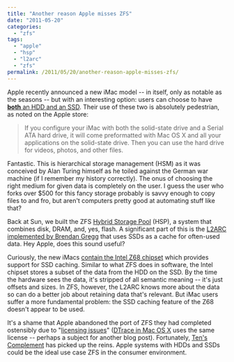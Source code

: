 ```yaml
---
title: "Another reason Apple misses ZFS"
date: "2011-05-20"
categories:
  - "zfs"
tags:
  - "apple"
  - "hsp"
  - "l2arc"
  - "zfs"
permalink: /2011/05/20/another-reason-apple-misses-zfs/
---
```


Apple recently announced a new iMac model -- in itself, only as notable as the seasons -- but with an interesting option: users can choose to have [**both** an HDD and an SSD](http://www.tuaw.com/2011/05/04/new-imacs-and-hdd-ssd-configurations-how-do-they-work/). Their use of these two is absolutely pedestrian, as noted on the Apple store:

> If you configure your iMac with both the solid-state drive and a Serial ATA hard drive, it will come preformatted with Mac OS X and all your applications on the solid-state drive. Then you can use the hard drive for videos, photos, and other files.

Fantastic. This is hierarchical storage management (HSM) as it was conceived by Alan Turing himself as he toiled against the German war machine (if I remember my history correctly). The onus of choosing the right medium for given data is completely on the user. I guess the user who forks over $500 for this fancy storage probably is savvy enough to copy files to and fro, but aren't computers pretty good at automating stuff like that?

Back at Sun, we built the ZFS [Hybrid Storage Pool](http://dtrace.org/blogs/ahl/2008/07/01/hybrid-storage-pools-in-cacm/) (HSP), a system that combines disk, DRAM, and, yes, flash. A significant part of this is the [L2ARC implemented by Brendan Gregg](http://dtrace.org/blogs/ahl/2008/07/01/hybrid-storage-pools-in-cacm/) that uses SSDs as a cache for often-used data. Hey Apple, does this sound useful?

Curiously, the new iMacs [contain the Intel Z68 chipset](http://www.techspot.com/news/43676-apples-new-imac-gets-early-access-to-intels-z68-chipset.html) which provides support for SSD caching. Similar to what ZFS does in software, the Intel chipset stores a subset of the data from the HDD on the SSD. By the time the hardware sees the data, it's stripped of all semantic meaning -- it's just offsets and sizes. In ZFS, however, the L2ARC knows more about the data so can do a better job about retaining data that's relevant. But iMac users suffer a more fundamental problem: the SSD caching feature of the Z68 doesn't appear to be used.

It's a shame that Apple abandoned the port of ZFS they had completed ostensibly due to "[licensing issues](http://arstechnica.com/apple/news/2009/10/apple-abandons-zfs-on-mac-os-x-project-over-licensing-issues.ars)" ([DTrace in Mac OS X](http://dtrace.org/blogs/ahl/2006/08/07/dtrace_on_mac_os_x/) uses the same license -- perhaps a subject for another blog post). Fortunately, [Ten's Complement](http://tenscomplement.com/about-z410) has picked up the reins. Apple systems with HDDs and SSDs could be the ideal use case ZFS in the consumer environment.
